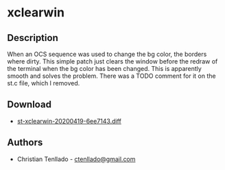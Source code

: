 xclearwin
=========

Description
-----------
When an OCS sequence was used to change the bg color, the borders where
dirty. This simple patch just clears the window before the redraw of the
terminal when the bg color has been changed. This is apparently smooth
and solves the problem. There was a TODO comment for it on the st.c
file, which I removed.

Download
--------
* [st-xclearwin-20200419-6ee7143.diff](st-xresources-20180309-c5ba9c0.diff)

Authors
-------
* Christian Tenllado - <ctenllado@gmail.com>

